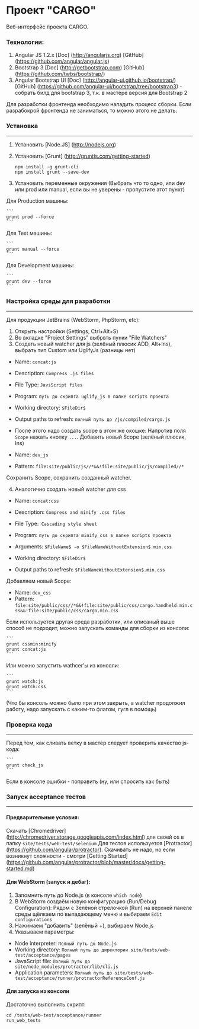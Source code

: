 Проект "CARGO"
==============

Веб-интерфейс проекта CARGO.

### Технологии:
1. Angular JS 1.2.x [Doc] (http://angularjs.org) [GitHub] (https://github.com/angular/angular.js)
2. Bootstrap 3 [Doc] (http://getbootstrap.com) [GitHub] (https://github.com/twbs/bootstrap/)
3. Angular Bootstrap UI [Doc] (http://angular-ui.github.io/bootstrap/) [GitHub] (https://github.com/angular-ui/bootstrap/tree/bootstrap3) - собрать билд для bootstrap 3, т.к. в мастере версия для Bootstrap 2

Для разработки фронтенда необходимо наладить процесс сборки.
Если разрабокрой фронтенда не заниматься, то можно этого не делать.

### Установка
---------

1. Установить [Node.JS] (http://nodejs.org)
2. Установить [Grunt] (http://gruntjs.com/getting-started)

    ```
    npm install -g grunt-cli
    npm install grunt --save-dev
    ```

3. Установить переменные окружения
(Выбрать что то одно, или dev или prod или manual, если вы не уверены - пропустите этот пункт)

Для Production машины:

    ```
    grunt prod --force
    ```

Для Test машины:

    ```
    grunt manual --force
    ```

Для Development машины:

    ```
    grunt dev --force
    ```

### Настройка среды для разработки
---------

Для продукции JetBrains (WebStorm, PhpStorm, etc):

1. Открыть настройки (Settings, Ctrl+Alt+S)
2. Во вкладке "Project Settings" выбрвть пунки "File Watchers"
3. Создать новый watcher для js (зелёный плюсик ADD, Alt+Ins), выбрать тип Custom или UglifyJs (разницы нет)

  * Name: `concat:js`
  * Description: `Compress .js files`

  * File Type: `JavsScript files`
  * Program: `путь до скрипта uglify_js в папке scripts проекта`
  * Working directory: `$FileDir$`
  * Output paths to refresh: `полный путь до /js/compiled/cargo.js`

  * После этого надо создать scope в этом же окошке:
  Напротив поля `Scope` нажать кнопку `...`.  Добавить новый Scope (зелёный плюсик, Ins)
  * Name: `dev_js`
  * Pattern: `file:site/public/js//*&&!file:site/public/js/compiled//*`

  Сохранить Scope, сохранить созданный watcher.

4. Аналогично создать новый watcher для css

  * Name: `concat:css`
  * Description: `Compress and minify .css files`

  * File Type:` Cascading style sheet`
  * Program: `путь до скрипта minify_css в папке scripts проекта`
  * Arguments: `$FileName$ -o $FileNameWithoutExtension$.min.css`
  * Working directory: `$FileDir$`
  * Output paths to refresh: `$FileNameWithoutExtension$.min.css`

  Добавляем новый Scope:
  * Name: `dev_css`
  * Pattern: `file:site/public/css//*&&!file:site/public/css/cargo.handheld.min.css&&!file:site/public/css/cargo.min.css`

Если используется другая среда разработки, или описаный выше способ не подходит, можно запускать команды для сборки из консоли:

    ```
    grunt cssmin:minify
    grunt concat:js
    ```

Или можно запустить wathcer'ы из консоли:

    ```
    grunt watch:js
    grunt watch:css
    ```

(Что бы консоль можно было при этом закрыть, а watcher продолжил работу, надо запускать с каким-то флагом, гугл в помощь)

### Проверка кода
---------

Перед тем, как сливать ветку в мастер следует проверить качество js-кода:

    ```
    grunt check_js
    ```

Если в консоле ошибки - поправить (ну, или спросить как быть)

### Запуск acceptance тестов
---------

#### Предварительные условия:

 Скачать [Chromedriver] (http://chromedriver.storage.googleapis.com/index.html) для своей os в папку `site/tests/web-test/selenium`
 Для тестов используется [Protractor] (https://github.com/angular/protractor).
 Скачивать не надо, но если возникнут сложности - смотри [Getting Started] (https://github.com/angular/protractor/blob/master/docs/getting-started.md)

#### Для WebStorm (запуск и дебаг):

1. Запомнить путь до Node.js (в консоле `which node`)
2. В WebStorm создаём новую конфигурацию (Run/Debug Configuration):
Рядом с Зелёной стрелочкой (Run) на верхней панеле среды щёлкаем по выпадающему меню и выбираем `Edit configurations`
3. Нажимаем "добавить" (зелёный +), выбираем  Node.js
4. Указываем параметры:
  * Node interpreter: `Полный путь до Node.js`
  * Working directory: `Полный путь до директории site/tests/web-test/acceptance/pages`
  * JavaScript file: `Полный путь до site/node_modules/protractor/lib/cli.js`
  * Application parameters: `Полный путь до site/tests/web-test/acceptance/runner/protractorReferenceConf.js`

#### Для запуска из консоли

Достаточно выполнить скрипт:

   ```
   cd /tests/web-test/acceptance/runner
   run_web_tests
   ```

